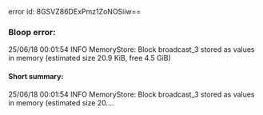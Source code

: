 error id: 8GSVZ86DExPmz1ZoNOSiiw==
### Bloop error:

25/06/18 00:01:54 INFO MemoryStore: Block broadcast_3 stored as values in memory (estimated size 20.9 KiB, free 4.5 GiB)
#### Short summary: 

25/06/18 00:01:54 INFO MemoryStore: Block broadcast_3 stored as values in memory (estimated size 20....